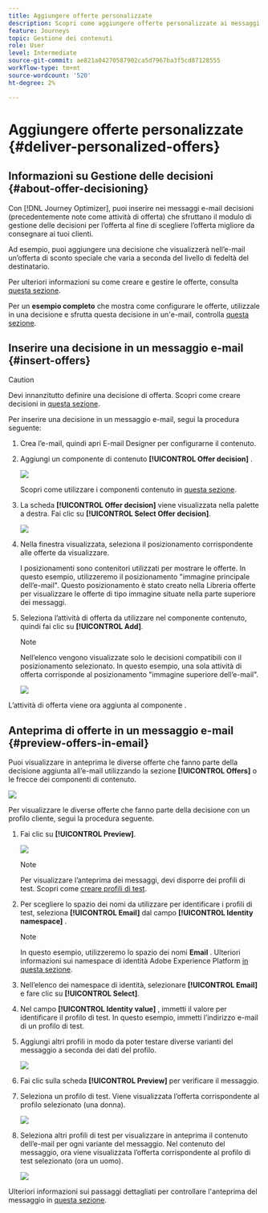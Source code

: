 ```yaml
---
title: Aggiungere offerte personalizzate
description: Scopri come aggiungere offerte personalizzate ai messaggi
feature: Journeys
topic: Gestione dei contenuti
role: User
level: Intermediate
source-git-commit: ae821a04270587902ca5d7967ba3f5cd87128555
workflow-type: tm+mt
source-wordcount: '520'
ht-degree: 2%

---
```


# Aggiungere offerte personalizzate {#deliver-personalized-offers}

## Informazioni su Gestione delle decisioni {#about-offer-decisioning}

Con [!DNL Journey Optimizer], puoi inserire nei messaggi e-mail decisioni (precedentemente note come attività di offerta) che sfruttano il modulo di gestione delle decisioni per l’offerta al fine di scegliere l’offerta migliore da consegnare ai tuoi clienti.

Ad esempio, puoi aggiungere una decisione che visualizzerà nell’e-mail un’offerta di sconto speciale che varia a seconda del livello di fedeltà del destinatario.

Per ulteriori informazioni su come creare e gestire le offerte, consulta [questa sezione](offers/get-started/starting-offer-decisioning.md).

Per un **esempio completo** che mostra come configurare le offerte, utilizzale in una decisione e sfrutta questa decisione in un&#39;e-mail, controlla [questa sezione](offers/offers-e2e.md#insert-decision-in-email).


## Inserire una decisione in un messaggio e-mail {#insert-offers}

>[!CAUTION]
>
>Devi innanzitutto definire una decisione di offerta. Scopri come creare decisioni in [questa sezione](offers/offer-activities/create-offer-activities.md).

Per inserire una decisione in un messaggio e-mail, segui la procedura seguente:

1. Crea l’e-mail, quindi apri E-mail Designer per configurarne il contenuto.

1. Aggiungi un componente di contenuto **[!UICONTROL Offer decision]** .

   ![](assets/deliver-offer-component.png)

   Scopri come utilizzare i componenti contenuto in [questa sezione](content-components.md).

1. La scheda **[!UICONTROL Offer decision]** viene visualizzata nella palette a destra. Fai clic su **[!UICONTROL Select Offer decision]**.

   ![](assets/deliver-offer-tab.png)

1. Nella finestra visualizzata, seleziona il posizionamento corrispondente alle offerte da visualizzare.

   [](offers/offer-library/creating-placements.md) I posizionamenti sono contenitori utilizzati per mostrare le offerte. In questo esempio, utilizzeremo il posizionamento &quot;immagine principale dell’e-mail&quot;. Questo posizionamento è stato creato nella Libreria offerte per visualizzare le offerte di tipo immagine situate nella parte superiore dei messaggi.

1. Seleziona l’attività di offerta da utilizzare nel componente contenuto, quindi fai clic su **[!UICONTROL Add]**.

   >[!NOTE]
   >
   >Nell’elenco vengono visualizzate solo le decisioni compatibili con il posizionamento selezionato. In questo esempio, una sola attività di offerta corrisponde al posizionamento &quot;immagine superiore dell’e-mail&quot;.

   ![](assets/deliver-offer-placement.png)

L’attività di offerta viene ora aggiunta al componente .


## Anteprima di offerte in un messaggio e-mail {#preview-offers-in-email}

Puoi visualizzare in anteprima le diverse offerte che fanno parte della decisione aggiunta all’e-mail utilizzando la sezione **[!UICONTROL Offers]** o le frecce dei componenti di contenuto.

![](assets/deliver-offer-preview.png)

Per visualizzare le diverse offerte che fanno parte della decisione con un profilo cliente, segui la procedura seguente.

1. Fai clic su **[!UICONTROL Preview]**.

   ![](assets/deliver-offer-preview-button.png)

   >[!NOTE]
   >
   >Per visualizzare l’anteprima dei messaggi, devi disporre dei profili di test. Scopri come [creare profili di test](building-journeys/creating-test-profiles.md).

1. Per scegliere lo spazio dei nomi da utilizzare per identificare i profili di test, seleziona **[!UICONTROL Email]** dal campo **[!UICONTROL Identity namespace]** .

   >[!NOTE]
   >
   >In questo esempio, utilizzeremo lo spazio dei nomi **Email** . Ulteriori informazioni sui namespace di identità Adobe Experience Platform [in questa sezione](https://experienceleague.adobe.com/docs/experience-platform/identity/namespaces.html?lang=en#getting-started).

1. Nell’elenco dei namespace di identità, selezionare **[!UICONTROL Email]** e fare clic su **[!UICONTROL Select]**.

1. Nel campo **[!UICONTROL Identity value]** , immetti il valore per identificare il profilo di test. In questo esempio, immetti l’indirizzo e-mail di un profilo di test.

   <!--For example enter smith@adobe.com and click the **[!UICONTROL Add profile]** button.-->

1. Aggiungi altri profili in modo da poter testare diverse varianti del messaggio a seconda dei dati del profilo.

   ![](assets/deliver-offer-test-profiles.png)

1. Fai clic sulla scheda **[!UICONTROL Preview]** per verificare il messaggio.

1. Seleziona un profilo di test. Viene visualizzata l’offerta corrispondente al profilo selezionato (una donna).

   ![](assets/deliver-offer-test-profile-female-preview.png)

1. Seleziona altri profili di test per visualizzare in anteprima il contenuto dell’e-mail per ogni variante del messaggio. Nel contenuto del messaggio, ora viene visualizzata l’offerta corrispondente al profilo di test selezionato (ora un uomo).

   ![](assets/deliver-offer-test-profile-male-preview.png)

Ulteriori informazioni sui passaggi dettagliati per controllare l&#39;anteprima del messaggio in [questa sezione](#preview-your-messages).
